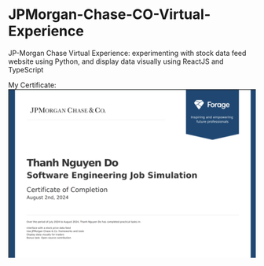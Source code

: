 # JPMorgan-Chase-CO-Virtual-Experience
JP-Morgan Chase Virtual Experience: experimenting with stock data feed website using Python, and display data visually using ReactJS and TypeScript

My Certificate: 
![alt text](<certificate.png>)
